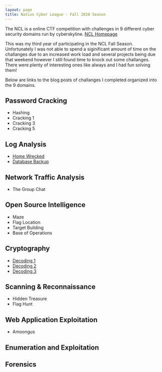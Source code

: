 ```yaml
---
layout: page
title: Nation Cyber League - Fall 2020 Season
---
```


<p class="message">
  The NCL is a online CTF competition with challenges in 9 different cyber security domains run by cyberskyline.
  <a href="https://nationalcyberleague.org/">NCL Homepage</a>
</p>

This was my third year of participating in the NCL Fall Season. Unfortunately I was not able to spend a siginificant amount of time on the challanges due to an increased work load and several projects being due that weekend however I still found time to knock out some challanges. There were plenty of interesting ones like always and I had fun solving them!

Below are links to the blog posts of challanges I completed organized into the 9 domains.

## Password Cracking
* Hashing
* Cracking 1
* Cracking 3
* Cracking 5

## Log Analysis
* [Home Wrecked](https://lukej2680.github.io/2020/10/26/home_wrecked/)
* [Database Backup](https://lukej2680.github.io/2020/10/26/database_backup/)

## Network Traffic Analysis
* The Group Chat

## Open Source Intelligence
* Maze
* Flag Location
* Target Building
* Base of Operations

## Cryptography
* <a href="https://lukej2680.github.io/2020/10/26/decoding_1/">Decoding 1</a>
* <a href="https://lukej2680.github.io/2020/10/26/decoding_2/">Decoding 2</a>
* <a href="https://lukej2680.github.io/2020/10/26/decoding_3/">Decoding 3</a>

## Scanning & Reconnaissance
* Hidden Treasure
* Flag Hunt

## Web Application Exploitation 
* Amoongus

## Enumeration and Exploitation

## Forensics
